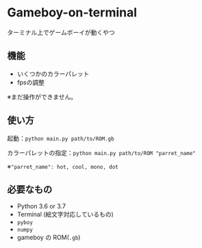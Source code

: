 # Gameboy-on-terminal

ターミナル上でゲームボーイが動くやつ

## 機能

- いくつかのカラーパレット
- fpsの調整

※まだ操作ができません。



## 使い方

起動：`python main.py path/to/ROM.gb`

カラーパレットの指定：`python main.py path/to/ROM "parret_name"`

※`"parret_name": hot, cool, mono, dot`



## 必要なもの

- Python 3.6 or 3.7
- Terminal (絵文字対応しているもの)
- `pyboy`
- `numpy`
- gameboy の ROM(`.gb`)



